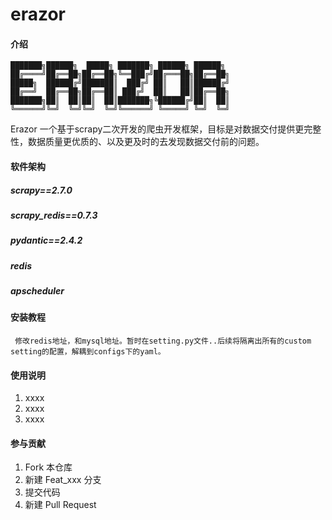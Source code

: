 # erazor

#### 介绍
    ███████╗██████╗  █████╗ ███████╗ ██████╗ ██████╗ 
    ██╔════╝██╔══██╗██╔══██╗╚══███╔╝██╔═══██╗██╔══██╗
    █████╗  ██████╔╝███████║  ███╔╝ ██║   ██║██████╔╝
    ██╔══╝  ██╔══██╗██╔══██║ ███╔╝  ██║   ██║██╔══██╗
    ███████╗██║  ██║██║  ██║███████╗╚██████╔╝██║  ██║
    ╚══════╝╚═╝  ╚═╝╚═╝  ╚═╝╚══════╝ ╚═════╝ ╚═╝  ╚═╝
Erazor 一个基于scrapy二次开发的爬虫开发框架，目标是对数据交付提供更完整性，数据质量更优质的、以及更及时的去发现数据交付前的问题。

#### 软件架构
##### scrapy==2.7.0
##### scrapy_redis==0.7.3
##### pydantic==2.4.2
##### redis
##### apscheduler

#### 安装教程

     修改redis地址，和mysql地址。暂时在setting.py文件..后续将隔离出所有的custom setting的配置，解耦到configs下的yaml。

#### 使用说明

1.  xxxx
2.  xxxx
3.  xxxx

#### 参与贡献

1.  Fork 本仓库
2.  新建 Feat_xxx 分支
3.  提交代码
4.  新建 Pull Request
